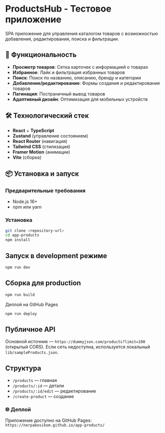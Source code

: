 # ProductsHub - Тестовое приложение

SPA приложение для управления каталогом товаров с возможностью добавления, редактирования, поиска и фильтрации.

## 🚀 Функциональность

- **Просмотр товаров**: Сетка карточек с информацией о товарах
- **Избранное**: Лайк и фильтрация избранных товаров
- **Поиск**: Поиск по названию, описанию, бренду и категории
- **Добавление/редактирование**: Формы создания и редактирования товаров
- **Пагинация**: Постраничный вывод товаров
- **Адаптивный дизайн**: Оптимизация для мобильных устройств

## 🛠 Технологический стек

- **React** + **TypeScript**
- **Zustand** (управление состоянием)
- **React Router** (навигация)
- **Tailwind CSS** (стилизация)
- **Framer Motion** (анимации)
- **Vite** (сборка)

## 📦 Установка и запуск

### Предварительные требования

- Node.js 16+
- npm или yarn

### Установка

```bash
git clone <repository-url>
cd app-products
npm install
```

## Запуск в development режиме

```bash
npm run dev
```

## Сборка для production

```bash
npm run build
```

Деплой на GitHub Pages

```bash
npm run deploy
```

## Публичное API

Основной источник — `https://dummyjson.com/products?limit=100` (открытый CORS). Если сеть недоступна, используется локальный `lib/sampleProducts.json`.

## Структура

- `/products` — главная
- `/products/:id` — детали
- `/products/:id/edit` — редактирование
- `/create-product` — создание

### 🌐 Деплой

Приложение доступно на GitHub Pages: `https://nerpabosikom.github.io/app-products/`
